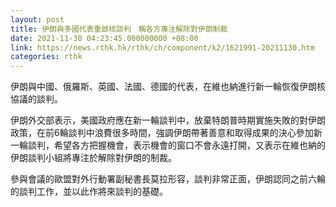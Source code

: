 ```yaml
---
layout: post
title: 伊朗與多國代表重啟核談判　稱各方專注解除對伊朗制裁
date: 2021-11-30 04:23:45.000000000 +08:00
link: https://news.rthk.hk/rthk/ch/component/k2/1621991-20211130.htm
categories: rthk
---
```


伊朗與中國、俄羅斯、英國、法國、德國的代表，在維也納進行新一輪恢復伊朗核協議的談判。

伊朗外交部表示，美國政府應在新一輪談判中，放棄特朗普時期實施失敗的對伊朗政策，在前6輪談判中浪費很多時間，強調伊朗帶著善意和取得成果的決心參加新一輪談判，希望各方把握機會，表示機會的窗口不會永遠打開，又表示在維也納的伊朗談判小組將專注於解除對伊朗的制裁。

參與會議的歐盟對外行動署副秘書長莫拉形容，談判非常正面，伊朗認同之前六輪的談判工作，並以此作將來談判的基礎。
